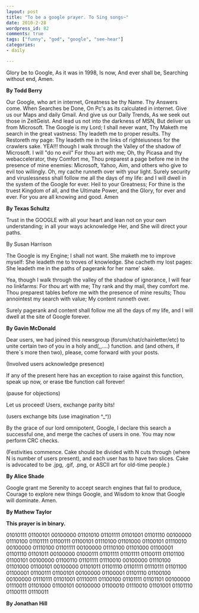 ```yaml
---
layout: post
title: "To be a google prayer. To Sing songs~"
date: 2010-2-28
wordpress_id: 82
comments: true
tags: ["funny", "god", "google", "see-hear"]
categories:
- daily

---
```


Glory be to Google,
As it was in 1998,
Is now,
And ever shall be,
Searching without end,
Amen.

**By Todd Berry**


Our Google, who art in internet,
Greatness be thy Name.
Thy Answers come.
When Searches be Done,
On Pc's as its calculated in internet.
Give us our Maps and daily Gmail.
And give us our Daily Trends,
As we seek out those in ZeitGeist.
And lead us not into the darkness of MSN,
But deliver us from Microsoft.
The Google is my Lord; I shall never want,
Thy Maketh me search in the great vastness:
Thy leadeth me to proper results.
Thy Restoreth my page:
Thy leadeth me in the links of righteiusness for the crawlers sake.
YEA!!! though I walk through the Valley of the shadow of Microsoft.
I will "do no evil" For thou art with me;
Oh, thy Picasa and thy webaccelerator, they Comfort me,
Thou preparest a page before me in the presence of mine enemies:
Microsoft, Yahoo, Aim, and others who give to evil too willingly.
Oh, my cache runneth over with your light.
Surely security and viruslessness shall follow me all the days of my life:
and I will dwell in the system of the Google for ever.
Heil to your Greatness;
For thine is the truest Kingdom of all,
and the Ultimate Power,
and the Glory,
for ever and ever.
For you are all knowing and good.
Amen

**By Texas Schultz**

Trust in the GOOGLE with all your heart
and lean not on your own understanding;
in all your ways acknowledge Her,
and She will direct your paths.

By Susan Harrison

The Google is my Engine; I shall not want.
She maketh me to improve myself:
She leadeth me to troves of knowledge.
She cacheth my lost pages:
She leadeth me in the paths of pagerank for her name' sake.

Yea, though I walk through the valley of the shadow of ignorance,
I will fear no linkfarms: For thou art with me;
Thy rank and thy mail, they comfort me.
Thou preparest tables before me with the presence of mine results;
Thou annointest my search with value; My content runneth over.

Surely pagerank and content shall follow me all the days of my life,
and I will dwell at the site of Google forever.

**By Gavin McDonald**

Dear users, we had joined this newsgroup (forum/chat/chainletter/etc) to  	unite certain two of you in a holy and(<user1>,<user2>,....) function.  	<user1> and <user2> (and others, if there`s more then two), please, come  	forward with your posts.

(Involved users acknowledge presence)

If any of the present here has an exception to raise against this function,  	speak up now, or erase tbe function call forever!

(pause for objections)

Let us proceed! Users, exchange parity bits!

(users exchange bits (use imagination ^_^))

By the grace of our lord omnipotent, Google, I declare this search a  	successful one, and merge the caches of users in one. You may now perform  	CRC checks.

(Festivities commence. Cake should be divided with N cuts through (where N  	is number of users present), and each user has to have two slices. Cake is  	advocated to be .jpg, .gif, .png, or ASCII art for old-time people.)

**By Alice Shade**

Google grant me
Serenity to accept search engines that fail to produce,
Courage to explore new things Google, and
Wisdom to know that Google will dominate.
Amen.

**By  Mathew Taylor**

**This prayer is in binary.**

01010111 01100101 00100000 01101010  	01101111 01101001 01101110 00100000 01110100 01101111 01100111 01100101  	01110100 01101000 01100101 01110010 00100000 01110100 01101111 00100000  	01110100 01101000 01100001 01101110 01101011 00100000 01000111 01101111  	01101111 01100111 01101100 01100101 00100000 01100110 01101111 01110010  	00100000 01110100 01101000 01100101 00100000 01101011 01101110 01101111  	01110111 01101100 01100001 01100111 01100101 00100000 01100001 01101110  	01100100 00100000 01110111 01101001 01110011 01100100 01101111 01101101  	00100000 01110011 01101000 01100101 00100000 01100010 01110010 01101001  	01101110 01100111 01110011

**By Jonathan Hill**
